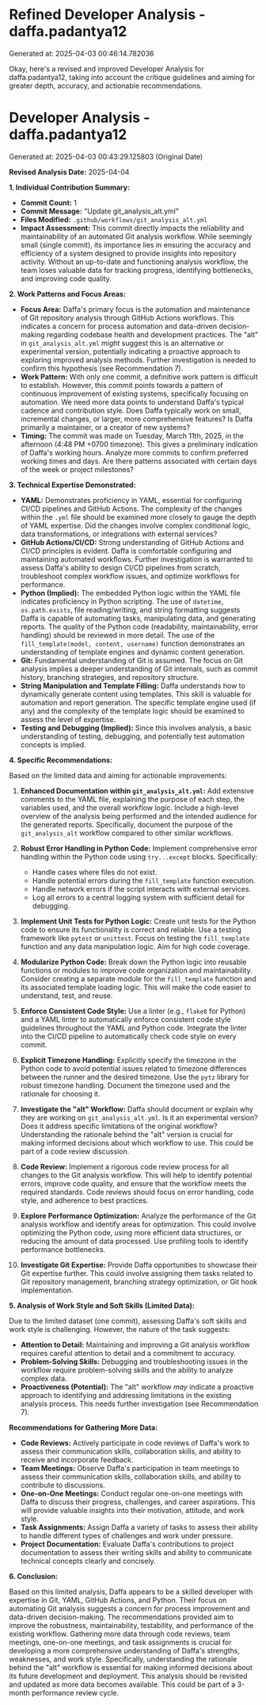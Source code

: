 # Refined Developer Analysis - daffa.padantya12
Generated at: 2025-04-03 00:46:14.782036

Okay, here's a revised and improved Developer Analysis for daffa.padantya12, taking into account the critique guidelines and aiming for greater depth, accuracy, and actionable recommendations.

# Developer Analysis - daffa.padantya12
Generated at: 2025-04-03 00:43:29.125803 (Original Date)

**Revised Analysis Date:** 2025-04-04

**1. Individual Contribution Summary:**

*   **Commit Count:** 1
*   **Commit Message:** "Update git\_analysis\_alt.yml"
*   **Files Modified:** `.github/workflows/git_analysis_alt.yml`
*   **Impact Assessment:** This commit directly impacts the reliability and maintainability of an automated Git analysis workflow. While seemingly small (single commit), its importance lies in ensuring the accuracy and efficiency of a system designed to provide insights into repository activity. Without an up-to-date and functioning analysis workflow, the team loses valuable data for tracking progress, identifying bottlenecks, and improving code quality.

**2. Work Patterns and Focus Areas:**

*   **Focus Area:** Daffa's primary focus is the automation and maintenance of Git repository analysis through GitHub Actions workflows. This indicates a concern for process automation and data-driven decision-making regarding codebase health and development practices. The "alt" in `git_analysis_alt.yml` *might* suggest this is an alternative or experimental version, potentially indicating a proactive approach to exploring improved analysis methods.  Further investigation is needed to confirm this hypothesis (see Recommendation 7).
*   **Work Pattern:** With only one commit, a definitive work pattern is difficult to establish. However, this commit points towards a pattern of continuous improvement of existing systems, specifically focusing on automation. We need more data points to understand Daffa's typical cadence and contribution style. Does Daffa typically work on small, incremental changes, or larger, more comprehensive features?  Is Daffa primarily a maintainer, or a creator of new systems?
*   **Timing:** The commit was made on Tuesday, March 11th, 2025, in the afternoon (4:48 PM +0700 timezone). This gives a preliminary indication of Daffa's working hours. Analyze more commits to confirm preferred working times and days. Are there patterns associated with certain days of the week or project milestones?

**3. Technical Expertise Demonstrated:**

*   **YAML:** Demonstrates proficiency in YAML, essential for configuring CI/CD pipelines and GitHub Actions. The complexity of the changes within the `.yml` file should be examined more closely to gauge the depth of YAML expertise. Did the changes involve complex conditional logic, data transformations, or integrations with external services?
*   **GitHub Actions/CI/CD:** Strong understanding of GitHub Actions and CI/CD principles is evident.  Daffa is comfortable configuring and maintaining automated workflows. Further investigation is warranted to assess Daffa's ability to design CI/CD pipelines from scratch, troubleshoot complex workflow issues, and optimize workflows for performance.
*   **Python (Implied):** The embedded Python logic within the YAML file indicates proficiency in Python scripting. The use of `datetime`, `os.path.exists`, file reading/writing, and string formatting suggests Daffa is capable of automating tasks, manipulating data, and generating reports. The quality of the Python code (readability, maintainability, error handling) should be reviewed in more detail. The use of the `fill_template(model, content, username)` function demonstrates an understanding of template engines and dynamic content generation.
*   **Git:** Fundamental understanding of Git is assumed. The focus on Git analysis implies a deeper understanding of Git internals, such as commit history, branching strategies, and repository structure.
*   **String Manipulation and Template Filling:**  Daffa understands how to dynamically generate content using templates. This skill is valuable for automation and report generation. The specific template engine used (if any) and the complexity of the template logic should be examined to assess the level of expertise.
*   **Testing and Debugging (Implied):** Since this involves analysis, a basic understanding of testing, debugging, and potentially test automation concepts is implied.

**4. Specific Recommendations:**

Based on the limited data and aiming for actionable improvements:

1.  **Enhanced Documentation within `git_analysis_alt.yml`:** Add extensive comments to the YAML file, explaining the purpose of each step, the variables used, and the overall workflow logic. Include a high-level overview of the analysis being performed and the intended audience for the generated reports. Specifically, document the purpose of the `git_analysis_alt` workflow compared to other similar workflows.

2.  **Robust Error Handling in Python Code:** Implement comprehensive error handling within the Python code using `try...except` blocks. Specifically:
    *   Handle cases where files do not exist.
    *   Handle potential errors during the `fill_template` function execution.
    *   Handle network errors if the script interacts with external services.
    *   Log all errors to a central logging system with sufficient detail for debugging.

3.  **Implement Unit Tests for Python Logic:** Create unit tests for the Python code to ensure its functionality is correct and reliable. Use a testing framework like `pytest` or `unittest`. Focus on testing the `fill_template` function and any data manipulation logic. Aim for high code coverage.

4.  **Modularize Python Code:** Break down the Python logic into reusable functions or modules to improve code organization and maintainability. Consider creating a separate module for the `fill_template` function and its associated template loading logic. This will make the code easier to understand, test, and reuse.

5.  **Enforce Consistent Code Style:** Use a linter (e.g., `flake8` for Python) and a YAML linter to automatically enforce consistent code style guidelines throughout the YAML and Python code. Integrate the linter into the CI/CD pipeline to automatically check code style on every commit.

6.  **Explicit Timezone Handling:** Explicitly specify the timezone in the Python code to avoid potential issues related to timezone differences between the runner and the desired timezone. Use the `pytz` library for robust timezone handling. Document the timezone used and the rationale for choosing it.

7.  **Investigate the "alt" Workflow:**  Daffa should document or explain why they are working on `git_analysis_alt.yml`. Is it an experimental version? Does it address specific limitations of the original workflow? Understanding the rationale behind the "alt" version is crucial for making informed decisions about which workflow to use.  This could be part of a code review discussion.

8. **Code Review:** Implement a rigorous code review process for all changes to the Git analysis workflow. This will help to identify potential errors, improve code quality, and ensure that the workflow meets the required standards. Code reviews should focus on error handling, code style, and adherence to best practices.

9.  **Explore Performance Optimization:** Analyze the performance of the Git analysis workflow and identify areas for optimization. This could involve optimizing the Python code, using more efficient data structures, or reducing the amount of data processed. Use profiling tools to identify performance bottlenecks.

10. **Investigate Git Expertise:** Provide Daffa opportunities to showcase their Git expertise further. This could involve assigning them tasks related to Git repository management, branching strategy optimization, or Git hook implementation.

**5. Analysis of Work Style and Soft Skills (Limited Data):**

Due to the limited dataset (one commit), assessing Daffa's soft skills and work style is challenging. However, the nature of the task suggests:

*   **Attention to Detail:** Maintaining and improving a Git analysis workflow requires careful attention to detail and a commitment to accuracy.
*   **Problem-Solving Skills:** Debugging and troubleshooting issues in the workflow require problem-solving skills and the ability to analyze complex data.
*   **Proactiveness (Potential):** The "alt" workflow *may* indicate a proactive approach to identifying and addressing limitations in the existing analysis process. This needs further investigation (see Recommendation 7).

**Recommendations for Gathering More Data:**

*   **Code Reviews:** Actively participate in code reviews of Daffa's work to assess their communication skills, collaboration skills, and ability to receive and incorporate feedback.
*   **Team Meetings:** Observe Daffa's participation in team meetings to assess their communication skills, collaboration skills, and ability to contribute to discussions.
*   **One-on-One Meetings:** Conduct regular one-on-one meetings with Daffa to discuss their progress, challenges, and career aspirations. This will provide valuable insights into their motivation, attitude, and work style.
*   **Task Assignments:** Assign Daffa a variety of tasks to assess their ability to handle different types of challenges and work under pressure.
*   **Project Documentation:** Evaluate Daffa's contributions to project documentation to assess their writing skills and ability to communicate technical concepts clearly and concisely.

**6. Conclusion:**

Based on this limited analysis, Daffa appears to be a skilled developer with expertise in Git, YAML, GitHub Actions, and Python. Their focus on automating Git analysis suggests a concern for process improvement and data-driven decision-making. The recommendations provided aim to improve the robustness, maintainability, testability, and performance of the existing workflow.  Gathering more data through code reviews, team meetings, one-on-one meetings, and task assignments is crucial for developing a more comprehensive understanding of Daffa's strengths, weaknesses, and work style.  Specifically, understanding the rationale behind the "alt" workflow is essential for making informed decisions about its future development and deployment. This analysis should be revisited and updated as more data becomes available. This could be part of a 3-month performance review cycle.
